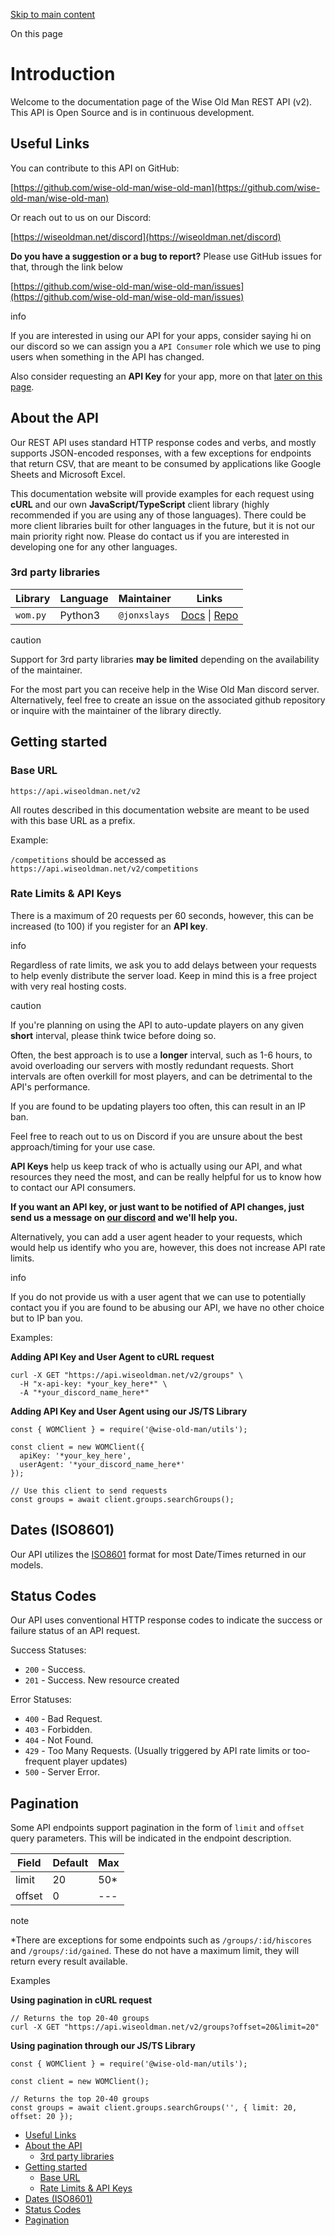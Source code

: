 [Skip to main content](https://docs.wiseoldman.net/#)

On this page

# Introduction

Welcome to the documentation page of the Wise Old Man REST API (v2). This API is Open Source and is in continuous development.

## Useful Links [​](https://docs.wiseoldman.net/\#useful-links "Direct link to heading")

You can contribute to this API on GitHub:

[https://github.com/wise-old-man/wise-old-man](https://github.com/wise-old-man/wise-old-man)

Or reach out to us on our Discord:

[https://wiseoldman.net/discord](https://wiseoldman.net/discord)

**Do you have a suggestion or a bug to report?** Please use GitHub issues for that, through the link below

[https://github.com/wise-old-man/wise-old-man/issues](https://github.com/wise-old-man/wise-old-man/issues)

info

If you are interested in using our API for your apps, consider saying hi on our discord so we can assign you a `API Consumer` role which
we use to ping users when something in the API has changed.

Also consider requesting an **API Key** for your app, more on that [later on this page](https://docs.wiseoldman.net/#rate-limits--api-keys).

## About the API [​](https://docs.wiseoldman.net/\#about-the-api "Direct link to heading")

Our REST API uses standard HTTP response codes and verbs, and mostly supports JSON-encoded responses, with a few exceptions for endpoints that return CSV, that are meant to be consumed by applications like Google Sheets and Microsoft Excel.

This documentation website will provide examples for each request using **cURL** and our own **JavaScript/TypeScript** client library (highly recommended if you are using any of those languages). There could be more client libraries built for other languages in the future, but it is not our main priority right now. Please do contact us if you are interested in developing one for any other languages.

### 3rd party libraries [​](https://docs.wiseoldman.net/\#3rd-party-libraries "Direct link to heading")

| Library | Language | Maintainer | Links |
| --- | --- | --- | --- |
| `wom.py` | Python3 | `@jonxslays` | [Docs](https://jonxslays.github.io/wom.py/stable) \| [Repo](https://github.com/jonxslays/wom.py) |

caution

Support for 3rd party libraries **may be limited** depending on the availability of the maintainer.

For the most part you can receive help in the Wise Old Man discord server. Alternatively, feel free to
create an issue on the associated github repository or inquire with the maintainer of the library directly.

## Getting started [​](https://docs.wiseoldman.net/\#getting-started "Direct link to heading")

### Base URL [​](https://docs.wiseoldman.net/\#base-url "Direct link to heading")

```codeBlockLines_e6Vv
https://api.wiseoldman.net/v2

```

All routes described in this documentation website are meant to be used with this base URL as a prefix.

Example:

`/competitions` should be accessed as `https://api.wiseoldman.net/v2/competitions`

### Rate Limits & API Keys [​](https://docs.wiseoldman.net/\#rate-limits--api-keys "Direct link to heading")

There is a maximum of 20 requests per 60 seconds, however, this can be increased (to 100) if you register for an **API key**.

info

Regardless of rate limits, we ask you to add delays between your requests to help evenly distribute the server load. Keep in mind this is a free project with very real hosting costs.

caution

If you're planning on using the API to auto-update players on any given **short** interval, please think twice before doing so.

Often, the best approach is to use a **longer** interval, such as 1-6 hours, to avoid overloading our servers with mostly redundant requests. Short intervals are often overkill for most players, and can be detrimental to the API's performance.

If you are found to be updating players too often, this can result in an IP ban.

Feel free to reach out to us on Discord if you are unsure about the best approach/timing for your use case.

**API Keys** help us keep track of who is actually using our API, and what resources they need the most, and can be really helpful for us to know how to contact our API consumers.

**If you want an API key, or just want to be notified of API changes, just send us a message on [our discord](https://wiseoldman.net/discord) and we'll help you.**

Alternatively, you can add a user agent header to your requests, which would help us identify who you are, however, this does not increase API rate limits.

info

If you do not provide us with a user agent that we can use to potentially contact you if you are found to be abusing our API, we have no other choice but to IP ban you.

Examples:

**Adding API Key and User Agent to cURL request**

```codeBlockLines_e6Vv
curl -X GET "https://api.wiseoldman.net/v2/groups" \
  -H "x-api-key: *your_key_here*" \
  -A "*your_discord_name_here*"

```

**Adding API Key and User Agent using our JS/TS Library**

```codeBlockLines_e6Vv
const { WOMClient } = require('@wise-old-man/utils');

const client = new WOMClient({
  apiKey: '*your_key_here',
  userAgent: '*your_discord_name_here*'
});

// Use this client to send requests
const groups = await client.groups.searchGroups();

```

## Dates (ISO8601) [​](https://docs.wiseoldman.net/\#dates-iso8601 "Direct link to heading")

Our API utilizes the [ISO8601](https://en.wikipedia.org/wiki/ISO_8601) format for most Date/Times returned in our models.

## Status Codes [​](https://docs.wiseoldman.net/\#status-codes "Direct link to heading")

Our API uses conventional HTTP response codes to indicate the success or failure status of an API request.

Success Statuses:

- `200` \- Success.
- `201` \- Success. New resource created

Error Statuses:

- `400` \- Bad Request.
- `403` \- Forbidden.
- `404` \- Not Found.
- `429` \- Too Many Requests. (Usually triggered by API rate limits or too-frequent player updates)
- `500` \- Server Error.

## Pagination [​](https://docs.wiseoldman.net/\#pagination "Direct link to heading")

Some API endpoints support pagination in the form of `limit` and `offset` query parameters. This will be indicated in the endpoint description.

| Field | Default | Max |
| --- | --- | --- |
| limit | 20 | 50\* |
| offset | 0 | \-\-\- |

note

\*There are exceptions for some endpoints such as `/groups/:id/hiscores` and `/groups/:id/gained`. These do not have a maximum limit, they will return every result available.

Examples

**Using pagination in cURL request**

```codeBlockLines_e6Vv
// Returns the top 20-40 groups
curl -X GET "https://api.wiseoldman.net/v2/groups?offset=20&limit=20"

```

**Using pagination through our JS/TS Library**

```codeBlockLines_e6Vv
const { WOMClient } = require('@wise-old-man/utils');

const client = new WOMClient();

// Returns the top 20-40 groups
const groups = await client.groups.searchGroups('', { limit: 20, offset: 20 });

```

- [Useful Links](https://docs.wiseoldman.net/#useful-links)
- [About the API](https://docs.wiseoldman.net/#about-the-api)
  - [3rd party libraries](https://docs.wiseoldman.net/#3rd-party-libraries)
- [Getting started](https://docs.wiseoldman.net/#getting-started)
  - [Base URL](https://docs.wiseoldman.net/#base-url)
  - [Rate Limits & API Keys](https://docs.wiseoldman.net/#rate-limits--api-keys)
- [Dates (ISO8601)](https://docs.wiseoldman.net/#dates-iso8601)
- [Status Codes](https://docs.wiseoldman.net/#status-codes)
- [Pagination](https://docs.wiseoldman.net/#pagination)